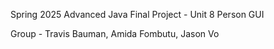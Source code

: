 Spring 2025 Advanced Java Final Project - Unit 8 Person GUI

Group - Travis Bauman, Amida Fombutu, Jason Vo
